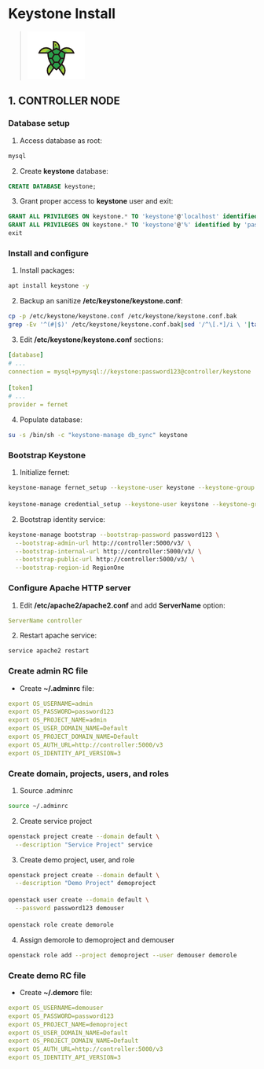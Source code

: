 # Keystone Install

> ![Keystone logo](/images/keystone.png)

## 1. CONTROLLER NODE

### Database setup

1. Access database as root:

```bash
mysql
```

2. Create **keystone** database:

```sql
CREATE DATABASE keystone;
```

3. Grant proper access to **keystone** user and exit:

```sql
GRANT ALL PRIVILEGES ON keystone.* TO 'keystone'@'localhost' identified by 'password123';
GRANT ALL PRIVILEGES ON keystone.* TO 'keystone'@'%' identified by 'password123';
exit
```

### Install and configure

1. Install packages:

```bash
apt install keystone -y
```

2. Backup an sanitize **/etc/keystone/keystone.conf**:

```bash
cp -p /etc/keystone/keystone.conf /etc/keystone/keystone.conf.bak
grep -Ev '^(#|$)' /etc/keystone/keystone.conf.bak|sed '/^\[.*]/i \ '|tail -n +2 > keystone.conf
```

3. Edit **/etc/keystone/keystone.conf** sections:

```yaml
[database]
# ...
connection = mysql+pymysql://keystone:password123@controller/keystone

[token]
# ...
provider = fernet
```

4. Populate database:

```bash
su -s /bin/sh -c "keystone-manage db_sync" keystone
```

### Bootstrap Keystone

1. Initialize fernet:

```bash
keystone-manage fernet_setup --keystone-user keystone --keystone-group keystone

keystone-manage credential_setup --keystone-user keystone --keystone-group keystone
```

2. Bootstrap identity service:

```bash
keystone-manage bootstrap --bootstrap-password password123 \
  --bootstrap-admin-url http://controller:5000/v3/ \
  --bootstrap-internal-url http://controller:5000/v3/ \
  --bootstrap-public-url http://controller:5000/v3/ \
  --bootstrap-region-id RegionOne
```

### Configure Apache HTTP server

1. Edit **/etc/apache2/apache2.conf** and add **ServerName** option:

```yaml
ServerName controller
```

2. Restart apache service:

```bash
service apache2 restart
```

### Create admin RC file

* Create **~/.adminrc** file:

```yaml
export OS_USERNAME=admin
export OS_PASSWORD=password123
export OS_PROJECT_NAME=admin
export OS_USER_DOMAIN_NAME=Default
export OS_PROJECT_DOMAIN_NAME=Default
export OS_AUTH_URL=http://controller:5000/v3
export OS_IDENTITY_API_VERSION=3
```

### Create domain, projects, users, and roles

1. Source .adminrc

```bash
source ~/.adminrc
```

2. Create service project

```bash
openstack project create --domain default \
  --description "Service Project" service
```

3. Create demo project, user, and role

```bash
openstack project create --domain default \
  --description "Demo Project" demoproject

openstack user create --domain default \
  --password password123 demouser

openstack role create demorole
```

4. Assign demorole to demoproject and demouser

```bash
openstack role add --project demoproject --user demouser demorole
```

### Create demo RC file

* Create **~/.demorc** file:

```yaml
export OS_USERNAME=demouser
export OS_PASSWORD=password123
export OS_PROJECT_NAME=demoproject
export OS_USER_DOMAIN_NAME=Default
export OS_PROJECT_DOMAIN_NAME=Default
export OS_AUTH_URL=http://controller:5000/v3
export OS_IDENTITY_API_VERSION=3
```